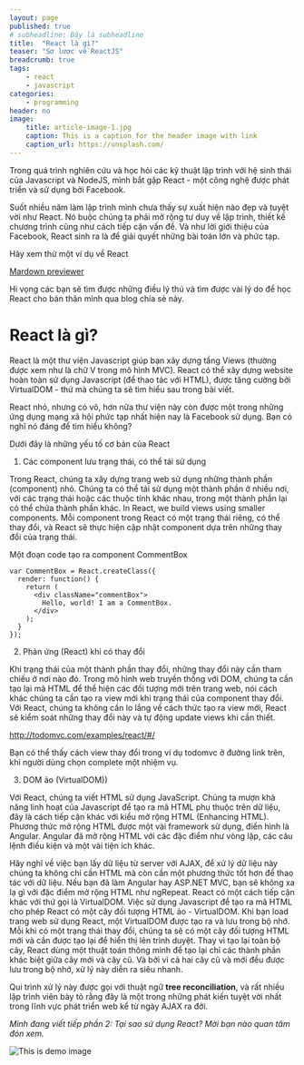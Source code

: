 ```yaml
---
layout: page
published: true
# subheadline: Đây là subheadline
title:  "React là gì?"
teaser: "Sơ lược về ReactJS"
breadcrumb: true
tags:
    - react 
    - javascript
categories:
    - programming
header: no
image:
    title: article-image-1.jpg
    caption: This is a caption for the header image with link
    caption_url: https://unsplash.com/
---
```


Trong quá trình nghiên cứu và học hỏi các kỹ thuật lập trình với hệ sinh thái của Javascript và NodeJS, mình bắt gặp React - một công nghệ được phát triển và sử dụng bởi Facebook.

Suốt nhiều năm làm lập trình mình chưa thấy sự xuất hiện nào đẹp và tuyệt vời như React. Nó buộc chúng ta phải mở rộng tư duy về lập trình, thiết kế chương trình cũng như cách tiếp cận vấn đề. Và như lời giới thiệu của Facebook, React sinh ra là để giải quyết những bài toán lớn và phức tạp.

Hãy xem thử một ví dụ về React 

[Mardown previewer](http://codepen.io/quangnd/full/vGOpQK/)

Hi vọng các bạn sẽ tìm được những điều lý thú và tìm được vài lý do để học React cho bản thân mình qua blog chia sẻ này.

# React là gì?

React là một thư viện Javascript giúp bạn xây dựng tầng Views (thường được xem như là chữ V trong mô hình MVC). React có thể xây dựng website hoàn toàn sử dụng Javascript (để thao tác với HTML), được tăng cường bởi VirtualDOM - thứ mà chúng ta sẽ tìm hiểu sau trong bài viết.

React nhỏ, nhưng có võ, hơn nữa thư viện này còn được một trong những ứng dụng mạng xã hội phức tạp nhất hiện nay là Facebook sử dụng. Bạn có nghĩ nó đáng để tìm hiểu không?

Dưới đây là những yếu tố cơ bản của React

1. Các component lưu trạng thái, có thể tái sử dụng

Trong React, chúng ta xây dựng trang web sử dụng những thành phần (component) nhỏ. Chúng ta có thể tái sử dụng một thành phần ở nhiều nơi, với các trạng thái hoặc các thuộc tính khác nhau, trong một thành phần lại có thể chứa thành phần khác.
In React, we build views using smaller components. Mỗi component trong React có một trạng thái riêng, có thể thay đổi, và React sẽ thực hiện cập nhật component dựa trên những thay đổi của trạng thái.

Một đoạn code tạo ra component CommentBox 

```
var CommentBox = React.createClass({
  render: function() {
    return (
      <div className="commentBox">
        Hello, world! I am a CommentBox.
      </div>
    );
  }
});
```

2. Phản ứng (React) khi có thay đổi

Khi trạng thái của một thành phần thay đổi, những thay đổi này cần tham chiếu ở nơi nào đó. Trong mô hình web truyền thống với DOM, chúng ta cần tạo lại mã HTML để thể hiện các đối tượng mới trên trang web, nói cách khác chúng ta cần tạo ra view mới khi trạng thái của component thay đổi. Với React, chúng ta không cần lo lắng về cách thức tạo ra view mới, React sẽ kiểm soát những thay đổi này và tự động update views khi cần thiết.

http://todomvc.com/examples/react/#/

Bạn có thể thấy cách view thay đổi trong ví dụ todomvc ở đường link trên, khi người dùng chọn complete một nhiệm vụ.

3.  DOM ảo (VirtualDOM))

Với React, chúng ta viết HTML sử dụng JavaScript. Chúng ta mượn khả năng linh hoạt của Javascript để tạo ra mã HTML phụ thuộc trên dữ liệu, đây là cách tiếp cận khác với kiểu mở rộng HTML (Enhancing HTML). Phương thức mở rộng HTML được một vài framework sử dụng, điển hình là Angular. Angular đã mở rộng HTML với các đặc điểm như vòng lặp, các câu lệnh điều kiện và một vài tiện ích khác.

Hãy nghĩ về việc bạn lấy dữ liệu từ server với AJAX, để xử lý dữ liệu này chúng ta không chỉ cần HTML mà còn cần một phương thức tốt hơn để thao tác với dữ liệu. Nếu bạn đã làm Angular hay ASP.NET MVC, bạn sẽ không xa lạ gì với đặc điểm mở rộng HTML như ngRepeat. React có một cách tiếp cận khác với thứ gọi là VirtualDOM. Việc sử dụng Javascript để tạo ra mã HTML cho phép React có một cây đối tượng HTML ảo - VirtualDOM. Khi bạn load trang web sử dụng React, một VirtualDOM được tạo ra và lưu trong bộ nhớ. Mỗi khi có một trạng thái thay đổi, chúng ta sẽ có một cây đối tượng HTML mới và cần được tạo lại để hiển thị lên trình duyệt. Thay vì tạo lại toàn bộ cây, React dùng một thuật toán thông minh để tạo lại chỉ các thành phần khác biệt giữa cây mới và cây cũ. Và bởi vì cả hai cây cũ và mới đều được lưu trong bộ nhớ, xử lý này diễn ra siêu nhanh. 

Qui trình xử lý này được gọi với thuật ngữ **tree reconciliation**, và rất nhiều lập trình viên bày tỏ rằng đây là một trong những phát kiến tuyệt vời nhất trong lĩnh vực phát triển web kể từ ngày AJAX ra đời.


*Mình đang viết tiếp phần 2: Tại sao sử dụng React? Mời bạn nào quan tâm đón xem.*

![This is demo image]({{site.baseurl}}/images/homepage_typography.jpg)


[the-root-of-all-evil]: http://c2.com/cgi/wiki?PrematureOptimization
[law-of-demeter]: https://en.wikipedia.org/wiki/Law_of_Demeter
[refactor]: https://en.wikipedia.org/wiki/Code_refactoring
[generalization]: https://en.wikipedia.org/wiki/Generalization
[test-driven-development]: https://en.wikipedia.org/wiki/Test-driven_development
[software-rot]: https://en.wikipedia.org/wiki/Software_rot
[pragmatic-programmer]: https://pragprog.com/book/tpp/the-pragmatic-programmer
[DRY]: https://en.wikipedia.org/wiki/Don%27t_repeat_yourself